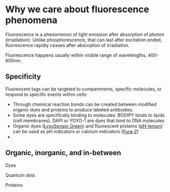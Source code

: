 # Why we care about fluorescence phenomena

Fluorescence is a phenomenon of light emission after absorption of photon (irradiation). Unlike phosphorescence, that can last after excitation ended, fluorescence rapidly ceases after absorption of irradiation.

Fluorescence happens usually within visible range of wavelengths, 400-600nm.

## Specificity

Fluorescent tags can be targeted to compartments, specific molecules, or respond to specific events within cells:
- Through chemical reaction bonds can be created between modified organic dyes and proteins to produce labeled antibodies.
- Some dyes are specifically binding to molecules: BODIPY binds to lipids (cell membranes), DAPI or YOYO-1 are dyes that bind to DNA molecules
- Organic dyes ([LysoSensor Green](https://www.thermofisher.com/order/catalog/product/L7535)) and fluorescent proteins ([pH-lemon](https://pubs.acs.org/doi/10.1021/acssensors.8b01599)) can be used as pH indicators or calcium indicators ([Fura-2](https://www.sigmaaldrich.com/US/en/product/sial/f0888))
- 


## Organic, inorganic, and in-between

Dyes

Quantum dots

Proteins
